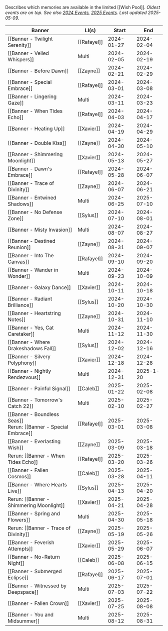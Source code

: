 Describes which memories are available in the limited [[Wish Pool]].
*Oldest events are on top. See also [2024 Events](https://lads.wiki/wiki/Events#tabber-tabpanel-2024-0), [2025 Events]().
Last updated 2025-05-09.*

| Banner                                                             | LI(s)       | Start      | End        |
| ------------------------------------------------------------------ | ----------- | ---------- | ---------- |
| [[Banner - Twilight Serenity]]                                     | [[Rafayel]] | 2024-01-27 | 2024-02-04 |
| [[Banner - Veiled Whispers]]                                       | Multi       | 2024-02-05 | 2024-02-19 |
| [[Banner - Before Dawn]]                                           | [[Zayne]]   | 2024-02-21 | 2024-02-29 |
| [[Banner - Special Embrace]]                                       | [[Rafayel]] | 2024-03-01 | 2024-03-08 |
| [[Banner - Lingering Gaze]]                                        | Multi       | 2024-03-11 | 2024-03-23 |
| [[Banner - When Tides Echo]]                                       | [[Rafayel]] | 2024-04-03 | 2024-04-17 |
| [[Banner - Heating Up]]                                            | [[Xavier]]  | 2024-04-19 | 2024-04-29 |
| [[Banner - Double Kiss]]                                           | [[Zayne]]   | 2024-04-30 | 2024-05-10 |
| [[Banner - Shimmering Moonlight]]                                  | [[Xavier]]  | 2024-05-13 | 2024-05-27 |
| [[Banner - Dawn's Embrace]]                                        | [[Rafayel]] | 2024-05-28 | 2024-06-07 |
| [[Banner - Trace of Divinity]]                                     | [[Zayne]]   | 2024-06-07 | 2024-06-21 |
| [[Banner - Entwined Shadows]]                                      | Multi       | 2024-06-25 | 2025-07-10 |
| [[Banner - No Defense Zone]]                                       | [[Sylus]]   | 2024-07-10 | 2024-08-01 |
| [[Banner - Misty Invasion]]                                        | Multi       | 2024-08-07 | 2024-08-27 |
| [[Banner - Destined Reunion]]                                      | [[Zayne]]   | 2024-08-31 | 2024-09-07 |
| [[Banner - Into The Canvas]]                                       | [[Rafayel]] | 2024-09-10 | 2024-09-20 |
| [[Banner - Wander in Wonder]]                                      | Multi       | 2024-09-23 | 2024-10-09 |
| [[Banner - Galaxy Dance]]                                          | [[Xavier]]  | 2024-10-11 | 2024-10-18 |
| [[Banner - Radiant Brilliance]]                                    | [[Sylus]]   | 2024-10-20 | 2024-10-30 |
| [[Banner - Heartstring Notes]]                                     | [[Zayne]]   | 2024-10-31 | 2024-11-10 |
| [[Banner - Yes, Cat Caretaker]]                                    | Multi       | 2024-11-12 | 2024-11-30 |
| [[Banner - Where Drakeshadows Fall]]                               | [[Sylus]]   | 2024-12-02 | 2024-12-16 |
| [[Banner - Silvery Polyphony]]                                     | [[Xavier]]  | 2024-12-18 | 2024-12-28 |
| [[Banner - Nightly Rendezvous]]                                    | Multi       | 2024-12-31 | 2025-1-20  |
| [[Banner - Painful Signal]]                                        | [[Caleb]]   | 2025-01-22 | 2025-02-08 |
| [[Banner - Tomorrow's Catch 22]]                                   | Multi       | 2025-02-10 | 2025-02-27 |
| [[Banner - Boundless Seas]]<br>Rerun: [[Banner - Special Embrace]] | [[Rafayel]] | 2025-03-01 | 2025-03-08 |
| [[Banner - Everlasting Wish]]                                      | [[Zayne]]   | 2025-03-09 | 2025-03-18 |
| Rerun: [[Banner - When Tides Echo]]                                | [[Rafayel]] | 2025-03-20 | 2025-03-26 |
| [[Banner - Fallen Cosmos]]                                         | [[Caleb]]   | 2025-03-28 | 2025-04-11 |
| [[Banner - Where Hearts Live]]                                     | [[Sylus]]   | 2025-04-13 | 2025-04-20 |
| Rerun: [[Banner - Shimmering Moonlight]]                           | [[Xavier]]  | 2025-04-21 | 2025-04-28 |
| [[Banner - Spring and Flowers]]                                    | Multi       | 2025-04-30 | 2025-05-18 |
| Rerun: [[Banner - Trace of Divinity]]                              | [[Zayne]]   | 2025-05-19 | 2025-05-26 |
| [[Banner - Feverish Attempts]]                                     | [[Xavier]]  | 2025-05-29 | 2025-06-07 |
| [[Banner - No-Return Night]]                                       | [[Caleb]]   | 2025-06-08 | 2025-06-15 |
| [[Banner - Submerged Eclipse]]                                     | [[Rafayel]] | 2025-06-17 | 2025-07-01 |
| [[Banner - Witnessed by Deepspace]]                                | Multi       | 2025-07-03 | 2025-07-22 |
| [[Banner - Fallen Crown]]                                          | [[Xavier]]  | 2025-07-25 | 2025-08-08 |
| [[Banner - You and Midsummer]]                                     | Multi       | 2025-08-12 | 2025-08-31 |


